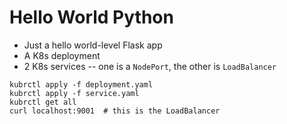 # Hello World Python

- Just a hello world-level Flask app
- A K8s deployment
- 2 K8s services -- one is a `NodePort`, the other is `LoadBalancer`

```
kubrctl apply -f deployment.yaml
kubrctl apply -f service.yaml 
kubrctl get all
curl localhost:9001  # this is the LoadBalancer
```
